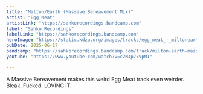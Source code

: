 ```yaml
---
title: "Milton/Earth (Massive Bereavement Mix)"
artist: "Egg Meat"
artistLink: "https://sahkorecordings.bandcamp.com"
label: "Sahko Recordings"
labelLink: "https://sahkorecordings.bandcamp.com"
heroImage: "https://static.kdzu.org/images/tracks/egg_meat_-_miltonearth_massive_bereavement_mix.jpg"
pubDate: 2025-06-17
bandcamp: "https://sahkorecordings.bandcamp.com/track/milton-earth-massive-bereavement-mix"
youtube: "https://www.youtube.com/watch?v=c2M4p7xVpMI"

---
```


A Massive Bereavement makes this weird Egg Meat track even weirder. Bleak. Fucked. LOVING IT.